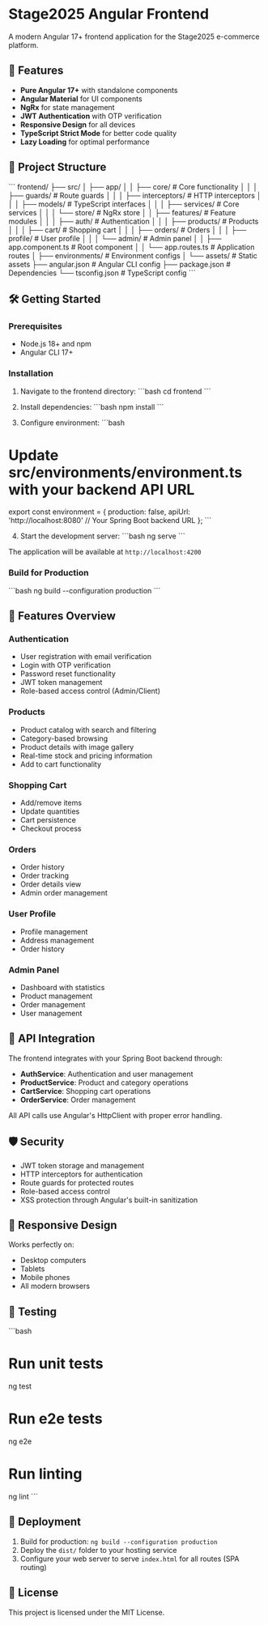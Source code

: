 # Stage2025 Angular Frontend

A modern Angular 17+ frontend application for the Stage2025 e-commerce platform.

## 🚀 Features

- **Pure Angular 17+** with standalone components
- **Angular Material** for UI components
- **NgRx** for state management
- **JWT Authentication** with OTP verification
- **Responsive Design** for all devices
- **TypeScript Strict Mode** for better code quality
- **Lazy Loading** for optimal performance

## 📁 Project Structure

\`\`\`
frontend/
├── src/
│   ├── app/
│   │   ├── core/                 # Core functionality
│   │   │   ├── guards/           # Route guards
│   │   │   ├── interceptors/     # HTTP interceptors
│   │   │   ├── models/           # TypeScript interfaces
│   │   │   ├── services/         # Core services
│   │   │   └── store/            # NgRx store
│   │   ├── features/             # Feature modules
│   │   │   ├── auth/             # Authentication
│   │   │   ├── products/         # Products
│   │   │   ├── cart/             # Shopping cart
│   │   │   ├── orders/           # Orders
│   │   │   ├── profile/          # User profile
│   │   │   └── admin/            # Admin panel
│   │   ├── app.component.ts      # Root component
│   │   └── app.routes.ts         # Application routes
│   ├── environments/             # Environment configs
│   └── assets/                   # Static assets
├── angular.json                  # Angular CLI config
├── package.json                  # Dependencies
└── tsconfig.json                 # TypeScript config
\`\`\`

## 🛠️ Getting Started

### Prerequisites

- Node.js 18+ and npm
- Angular CLI 17+

### Installation

1. Navigate to the frontend directory:
\`\`\`bash
cd frontend
\`\`\`

2. Install dependencies:
\`\`\`bash
npm install
\`\`\`

3. Configure environment:
\`\`\`bash
# Update src/environments/environment.ts with your backend API URL
export const environment = {
  production: false,
  apiUrl: 'http://localhost:8080'  // Your Spring Boot backend URL
};
\`\`\`

4. Start the development server:
\`\`\`bash
ng serve
\`\`\`

The application will be available at `http://localhost:4200`

### Build for Production

\`\`\`bash
ng build --configuration production
\`\`\`

## 🎯 Features Overview

### Authentication
- User registration with email verification
- Login with OTP verification
- Password reset functionality
- JWT token management
- Role-based access control (Admin/Client)

### Products
- Product catalog with search and filtering
- Category-based browsing
- Product details with image gallery
- Real-time stock and pricing information
- Add to cart functionality

### Shopping Cart
- Add/remove items
- Update quantities
- Cart persistence
- Checkout process

### Orders
- Order history
- Order tracking
- Order details view
- Admin order management

### User Profile
- Profile management
- Address management
- Order history

### Admin Panel
- Dashboard with statistics
- Product management
- Order management
- User management

## 🔧 API Integration

The frontend integrates with your Spring Boot backend through:

- **AuthService**: Authentication and user management
- **ProductService**: Product and category operations
- **CartService**: Shopping cart operations
- **OrderService**: Order management

All API calls use Angular's HttpClient with proper error handling.

## 🛡️ Security

- JWT token storage and management
- HTTP interceptors for authentication
- Route guards for protected routes
- Role-based access control
- XSS protection through Angular's built-in sanitization

## 📱 Responsive Design

Works perfectly on:
- Desktop computers
- Tablets
- Mobile phones
- All modern browsers

## 🧪 Testing

\`\`\`bash
# Run unit tests
ng test

# Run e2e tests
ng e2e

# Run linting
ng lint
\`\`\`

## 🚀 Deployment

1. Build for production: `ng build --configuration production`
2. Deploy the `dist/` folder to your hosting service
3. Configure your web server to serve `index.html` for all routes (SPA routing)

## 📄 License

This project is licensed under the MIT License.
